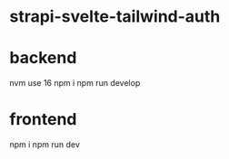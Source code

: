 # strapi-svelte-tailwind-auth

# backend

nvm use 16
npm i
npm run develop


# frontend

npm i
npm run dev
